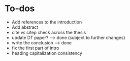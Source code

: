 # To-dos

- Add references to the introduction
- Add abstract
- cite vs citep check across the thesis
- update DT paper? --> done (subject to further changes)
- write the conclusion --> done
- fix the first part of intro
- heading capitalization consistency
